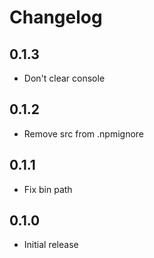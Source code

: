 # Changelog

## 0.1.3

- Don't clear console

## 0.1.2

- Remove src from .npmignore

## 0.1.1

- Fix bin path

## 0.1.0

- Initial release
